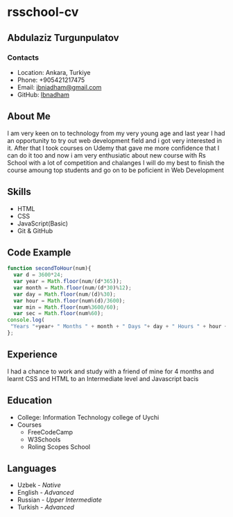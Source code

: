 # rsschool-cv
## Abdulaziz Turgunpulatov

### Contacts

- Location: Ankara, Turkiye
- Phone: +905421217475
- Email: ibniadham@gmail.com
- GitHub: [Ibnadham](https://github.com/ibnadham)
## About Me

I am very keen on to technology from my very young age and last year I had an opportunity to try out web development field and i got very interested in it. 
After that I took courses on Udemy that gave me more confidence that I can do it too and now i am very enthusiatic about new course with Rs School with a lot of competition and chalanges I will do my best to finish the course amoung top students and go on to be poficient in Web Development
## Skills

- HTML
- CSS
- JavaScript(Basic)
- Git & GitHub

## Code Example

```javascript
function secondToHour(num){
  var d = 3600*24;
  var year = Math.floor(num/(d*365));
  var month = Math.floor(num/(d*30)%12);
  var day = Math.floor(num/(d)%30);
  var hour = Math.floor(num%(d)/3600);
  var min = Math.floor(num%3600/60);
  var sec = Math.floor(num%60);
console.log(
 "Years "+year+ " Months " + month + " Days "+ day + " Hours " + hour + " Minutes " + min + " Seconds " + sec );
};  
```
## Experience

I had a chance to work and study with a friend of mine for 4 months and learnt CSS and HTML to an Intermediate level and Javascript bacis
## Education

* College: Information Technology college of Uychi
* Courses
  * FreeCodeCamp
  * W3Schools
  * Roling Scopes School
## Languages
- Uzbek - *Native*
- English - *Advanced*
- Russian - *Upper Intermediate*
- Turkish - *Advanced*